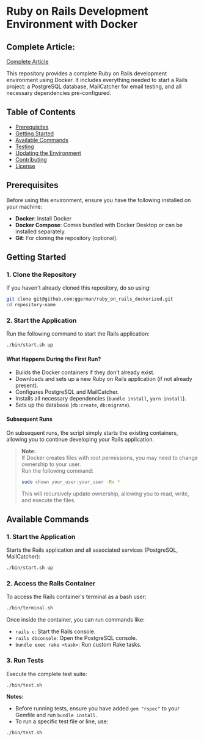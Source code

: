 # Ruby on Rails Development Environment with Docker

## Complete Article:

[Complete Article](https://rubystacknews.com/2025/03/12/streamline-your-ruby-on-rails-development-with-docker/)


This repository provides a complete Ruby on Rails development environment using Docker. It includes everything needed to start a Rails project: a PostgreSQL database, MailCatcher for email testing, and all necessary dependencies pre-configured.

## Table of Contents
- [Prerequisites](#prerequisites)
- [Getting Started](#getting-started)
- [Available Commands](#available-commands)
- [Testing](#testing)
- [Updating the Environment](#updating-the-environment)
- [Contributing](#contributing)
- [License](#license)

## Prerequisites
Before using this environment, ensure you have the following installed on your machine:

- **Docker**: Install Docker
- **Docker Compose**: Comes bundled with Docker Desktop or can be installed separately.
- **Git**: For cloning the repository (optional).

## Getting Started
### 1. Clone the Repository
If you haven't already cloned this repository, do so using:

```bash
git clone git@github.com:ggerman/ruby_on_rails_dockerized.git
cd repository-name
```

### 2. Start the Application
Run the following command to start the Rails application:

```bash
./bin/start.sh up
```

#### What Happens During the First Run?
- Builds the Docker containers if they don’t already exist.
- Downloads and sets up a new Ruby on Rails application (if not already present).
- Configures PostgreSQL and MailCatcher.
- Installs all necessary dependencies (`bundle install`, `yarn install`).
- Sets up the database (`db:create`, `db:migrate`).

#### Subsequent Runs
On subsequent runs, the script simply starts the existing containers, allowing you to continue developing your Rails application.

> **Note:**  
> If Docker creates files with root permissions, you may need to change ownership to your user.  
> Run the following command:  
>  
> ```sh
> sudo chown your_user:your_user -Rv *
> ```  
>  
> This will recursively update ownership, allowing you to read, write, and execute the files.

## Available Commands
### 1. Start the Application
Starts the Rails application and all associated services (PostgreSQL, MailCatcher):

```bash
./bin/start.sh up
```

### 2. Access the Rails Container
To access the Rails container's terminal as a bash user:

```bash
./bin/terminal.sh
```

Once inside the container, you can run commands like:
- `rails c`: Start the Rails console.
- `rails dbconsole`: Open the PostgreSQL console.
- `bundle exec rake <task>`: Run custom Rake tasks.

### 3. Run Tests
Execute the complete test suite:

```bash
./bin/test.sh
```

**Notes:**
- Before running tests, ensure you have added `gem "rspec"` to your Gemfile and run `bundle install`.
- To run a specific test file or line, use:

```bash
./bin/test.sh
